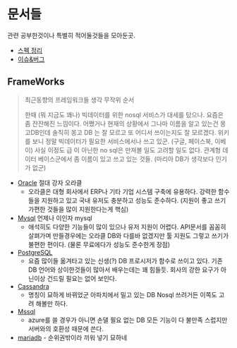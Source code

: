 # 문서들

관련 공부한것이나 특별히 적어둘것들을 모아둔곳.

- [스펙 정리](https://github.com/sipubot/WIKI/blob/master/DB/SPEC.md)
- [이슈&버그](https://github.com/sipubot/WIKI/blob/master/DB/ISSUE%26BUG.md)

## FrameWorks

>최근동향의 프레임워크들 생각 무작위 순서
>
>한때 (뭐 지금도 꽤나) 빅데이터를 위한 nosql 서비스가 대세를 탔으나. 요즘은 좀 잔잔해진 느낌이다. 어쨌거나 현재의 상황에서 그나마 이름을 알고 있는건 몽고DB인데 솔직히 몽고 DB 는 잘 모르고 또 어디서 쓰이는지도 잘 모르겠다. 위키를 보니 정말 빅데이터가 필요한 서비스에서나 쓰고 있군. (구글, 페이스북, 이베이) 사실 이정도 급 이 아닌한 no sql은 만져볼 일도 고려할 일도 없다. 관계형 데이터 베이스군에서 좀 이름이 있고 쓰고 있는 것들. (마리아 DB가 생각보다 인기가 없군)

- [Oracle](https://www.oracle.com/index.html) 절대 강자 오라클
  - 오라클은 대형 회사에서 ERP나 기타 기업 시스템 구축에 유용하다. 강력한 함수들을 지원하고 있고 국내 유저도 충분하고 성능도 준수하다. (지원이 좋고 쓰기가편한 것들을 많이 지원한다는게 핵심)
- [Mysql](https://www.mysql.com/) 언제나 이인자 mysql
  - 애석히도 다양한 기능들이 많이 있으나 유저 지원이 어렵다. API문서를 꼼꼼히 살펴가며 만들경우에는 오라클 DB와 다를바 없겠지만 툴 지원도 그렇고 쓰기가 불편한 편이다. (물론 무료에다가 성능도 준수한게 장점)
- [PostgreSQL](https://www.postgresql.org/)
  - 요즘 많이들 옮겨타고 있는 신생(?) DB  프로시저가 함수로 쓰이고 있다. 기존 DB 언어와 상이한것들이 많아서 배우는데는 꽤 힘들듯. 회사의 강한 요구가 아닌이상 건드릴 필요는 없어 보인다.
- [Cassandra](http://cassandra.apache.org/)
  - 명칭이 묘하게 바뀌었군 아파치에서 밀고 있는 DB Nosql 쓰려거든 이쪽도 고려 해볼만 하다.
- [Mssql](https://www.microsoft.com/ko-kr/server-cloud/products/sql-server/overview.aspx)
  - azure를 쓸 경우가 아니면 손댈 필요 없는 DB 모든 기능이 다 불만족 스럽지만 서버와의 호환성 때문에 쓴다.
- [mariadb](https://mariadb.org/) - 순위권밖이라 끼워 넣기 묘하네
